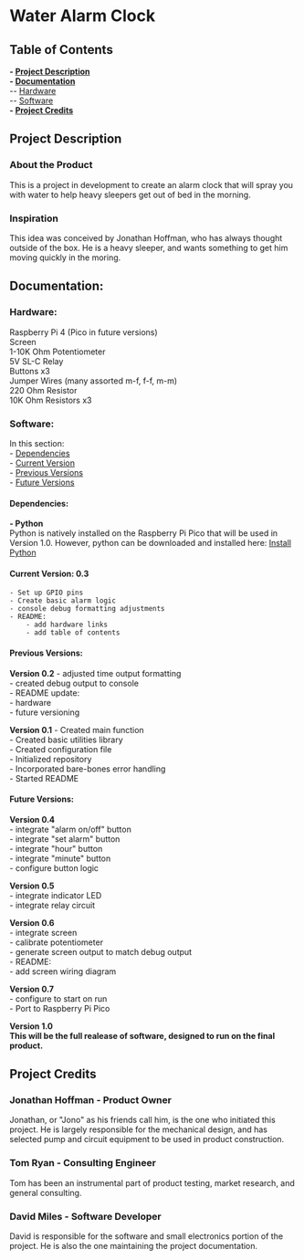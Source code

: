 # Water Alarm Clock

## Table of Contents
**- [Project Description](#project-description-1)**  
**- [Documentation](#documentation-1)**  
    -- [Hardware](#hardware)  
    -- [Software](#software)  
**- [Project Credits](#project-credits)**  

## Project Description

### About the Product

This is a project in development to create an alarm clock that will spray you with water to help heavy sleepers get out of bed in the morning.

### Inspiration

This idea was conceived by Jonathan Hoffman, who has always thought outside of the box. He is a heavy sleeper, and wants something to get him moving quickly in the moring.

## Documentation:

### Hardware:

Raspberry Pi 4 (Pico in future versions)  
Screen  
1-10K Ohm Potentiometer  
5V SL-C Relay  
Buttons x3  
Jumper Wires (many assorted m-f, f-f, m-m)  
220 Ohm Resistor  
10K Ohm Resistors x3  

### Software:

In this section:  
    - [Dependencies](#dependencies)  
    - [Current Version](#current-version-03)  
    - [Previous Versions](#previous-versions)  
    - [Future Versions](#future-versions)  

#### Dependencies:

**- Python**  
Python is natively installed on the Raspberry Pi Pico that will be used in Version 1.0. However, python can be downloaded and installed here: [Install Python](https://www.python.org/downloads/)

#### Current Version: 0.3
    - Set up GPIO pins  
    - Create basic alarm logic  
    - console debug formatting adjustments  
    - README:  
        - add hardware links  
        - add table of contents

#### Previous Versions: 

**Version 0.2**
    - adjusted time output formatting  
    - created debug output to console  
    - README update:  
        - hardware  
        - future versioning  

**Version 0.1**
    - Created main function  
    - Created basic utilities library  
    - Created configuration file  
    - Initialized repository  
    - Incorporated bare-bones error handling  
    - Started README  

#### Future Versions:

**Version 0.4**  
    - integrate "alarm on/off" button  
    - integrate "set alarm" button  
    - integrate "hour" button  
    - integrate "minute" button  
    - configure button logic  

**Version 0.5**  
    - integrate indicator LED  
    - integrate relay circuit  

**Version 0.6**  
    - integrate screen  
    - calibrate potentiometer  
    - generate screen output to match debug output  
    - README:  
        - add screen wiring diagram

**Version 0.7**  
    - configure to start on run  
    - Port to Raspberry Pi Pico  

**Version 1.0**  
    **This will be the full realease of software, designed to run on the final product.**

## Project Credits

### Jonathan Hoffman - Product Owner
Jonathan, or "Jono" as his friends call him, is the one who initiated this project. He is largely responsible for the mechanical design, and has selected pump and circuit equipment to be used in product construction.

### Tom Ryan - Consulting Engineer
Tom has been an instrumental part of product testing, market research, and general consulting. 

### David Miles - Software Developer
David is responsible for the software and small electronics portion of the project. He is also the one maintaining the project documentation.